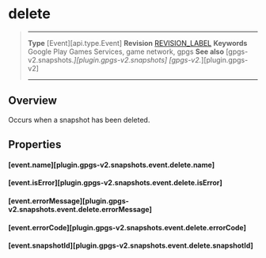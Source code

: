# delete

> --------------------- ------------------------------------------------------------------------------------------
> __Type__              [Event][api.type.Event]
> __Revision__          [REVISION_LABEL](REVISION_URL)
> __Keywords__          Google Play Games Services, game network, gpgs
> __See also__          [gpgs-v2.snapshots.*][plugin.gpgs-v2.snapshots]
>                       [gpgs-v2.*][plugin.gpgs-v2]
> --------------------- ------------------------------------------------------------------------------------------

## Overview

Occurs when a snapshot has been deleted.

## Properties

#### [event.name][plugin.gpgs-v2.snapshots.event.delete.name]

#### [event.isError][plugin.gpgs-v2.snapshots.event.delete.isError]

#### [event.errorMessage][plugin.gpgs-v2.snapshots.event.delete.errorMessage]

#### [event.errorCode][plugin.gpgs-v2.snapshots.event.delete.errorCode]

#### [event.snapshotId][plugin.gpgs-v2.snapshots.event.delete.snapshotId]